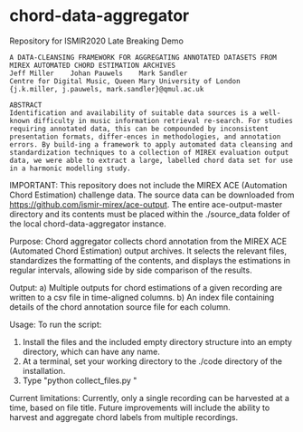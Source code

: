 # chord-data-aggregator

Repository for ISMIR2020 Late Breaking Demo

    A DATA-CLEANSING FRAMEWORK FOR AGGREGATING ANNOTATED DATASETS FROM MIREX AUTOMATED CHORD ESTIMATION ARCHIVES
    Jeff Miller    Johan Pauwels    Mark Sandler
    Centre for Digital Music, Queen Mary University of London
    {j.k.miller, j.pauwels, mark.sandler}@qmul.ac.uk
     
    ABSTRACT
    Identification and availability of suitable data sources is a well-known difficulty in music information retrieval re-search. For studies requiring annotated data, this can be compounded by inconsistent presentation formats, differ-ences in methodologies, and annotation errors. By build-ing a framework to apply automated data cleansing and standardization techniques to a collection of MIREX evaluation output data, we were able to extract a large, labelled chord data set for use in a harmonic modelling study. 

IMPORTANT: This repository does not include the MIREX ACE (Automation Chord Estimation) challenge data. The source data can be downloaded from https://github.com/ismir-mirex/ace-output. The entire ace-output-master directory and its contents must be placed within the ./source_data folder of the local chord-data-aggregator instance.

Purpose:
Chord aggregator collects chord annotation from the MIREX ACE (Automated Chord Estimation) output archives.
It selects the relevant files, standardizes the formatting of the contents, and displays the estimations
in regular intervals, allowing side by side comparison of the results.

Output:
a) Multiple outputs for chord estimations of a given recording are written to a csv file in time-aligned columns.
b) An index file containing details of the chord annotation source file for each column.

Usage:
To run the script:
1) Install the files and the included empty directory structure into an empty directory,
which can have any name.
2) At a terminal, set your working directory to the ./code directory of the installation.
3) Type "python collect_files.py <your filename search text>"

Current limitations:
Currently, only a single recording can be harvested at a time, based on file title.
Future improvements will include the ability to harvest and aggregate chord labels from multiple recordings.

